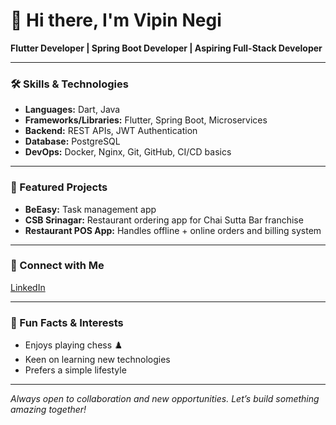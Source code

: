 # 👋 Hi there, I'm Vipin Negi

**Flutter Developer | Spring Boot Developer | Aspiring Full-Stack Developer**

---

### 🛠️ Skills & Technologies

- **Languages:** Dart, Java
- **Frameworks/Libraries:** Flutter, Spring Boot, Microservices
- **Backend:** REST APIs, JWT Authentication
- **Database:** PostgreSQL
- **DevOps:** Docker, Nginx, Git, GitHub, CI/CD basics

---

### 🌟 Featured Projects

- **BeEasy:** Task management app
- **CSB Srinagar:** Restaurant ordering app for Chai Sutta Bar franchise
- **Restaurant POS App:** Handles offline + online orders and billing system

---

### 🔗 Connect with Me

[LinkedIn](https://linkedin.com/in/vnegi1011)

---

### 👀 Fun Facts & Interests

- Enjoys playing chess ♟️
- Keen on learning new technologies
- Prefers a simple lifestyle

---

_Always open to collaboration and new opportunities. Let’s build something amazing together!_
